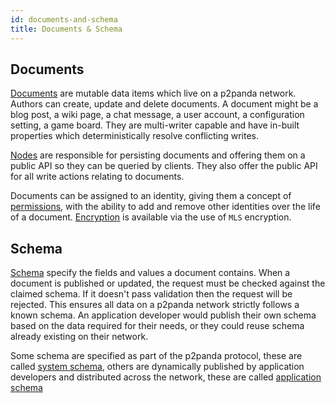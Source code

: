 ```yaml
---
id: documents-and-schema
title: Documents & Schema
---
```


## Documents

[Documents][documents] are mutable data items which live on a p2panda network. Authors can create, update and delete documents. A document might be a blog post, a wiki page, a chat message, a user account, a configuration setting, a game board. They are multi-writer capable and have in-built properties which deterministically resolve conflicting writes.

[Nodes][nodes] are responsible for persisting documents and offering them on a public API so they can be queried by clients. They also offer the public API for all write actions relating to documents.

Documents can be assigned to an identity, giving them a concept of [permissions][authorisation], with the ability to add and remove other identities over the life of a document. [Encryption][encryption] is available via the use of `MLS` encryption.

## Schema

[Schema][schemas] specify the fields and values a document contains. When a document is published or updated, the request must be checked against the claimed schema. If it doesn't pass validation then the request will be rejected. This ensures all data on a p2panda network strictly follows a known schema. An application developer would publish their own schema based on the data required for their needs, or they could reuse schema already existing on their network.

Some schema are specified as part of the p2panda protocol, these are called [system schema][system-schema], others are dynamically published by application developers and distributed across the network, these are called [application schema][application-schema]

[documents]: /specification/data-types/documents
[schemas]: /specification/data-types/schemas
[application-schema]: /specification/data-types/schemas#system-and-application-schemas
[system-schema]: /specification/data-types/schemas#system-schemas
[nodes]: /specification/networking/clients-nodes
[encryption]: /specification/encryption
[authorisation]: /specification/authorisation
